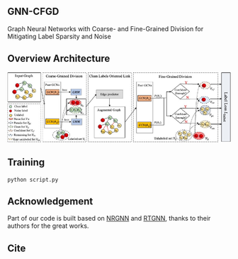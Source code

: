 ## GNN-CFGD
Graph Neural Networks with Coarse- and Fine-Grained Division for Mitigating Label Sparsity and Noise

## Overview Architecture
![image](/frame.jpg)

## Training
```
python script.py
```

## Acknowledgement
Part of our code is built based on [NRGNN](https://github.com/EnyanDai/NRGNN) and [RTGNN](https://github.com/GhostQ99/RobustTrainingGNN.), thanks to their authors for the great works.

## Cite
```

```


